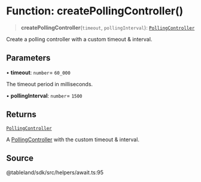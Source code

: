 # Function: createPollingController()

> **createPollingController**(`timeout`, `pollingInterval`): [`PollingController`](../type-aliases/PollingController.md)

Create a polling controller with a custom timeout & interval.

## Parameters

• **timeout**: `number`= `60_000`

The timeout period in milliseconds.

• **pollingInterval**: `number`= `1500`

## Returns

[`PollingController`](../type-aliases/PollingController.md)

A [PollingController](../type-aliases/PollingController.md) with the custom timeout & interval.

## Source

@tableland/sdk/src/helpers/await.ts:95
